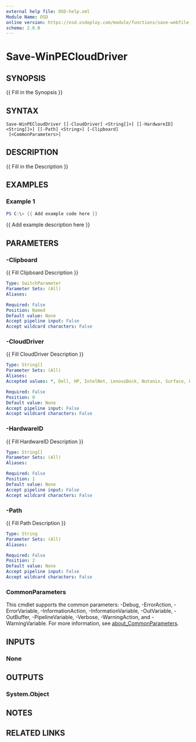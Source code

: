 ```yaml
---
external help file: OSD-help.xml
Module Name: OSD
online version: https://osd.osdeploy.com/module/functions/save-webfile
schema: 2.0.0
---
```


# Save-WinPECloudDriver

## SYNOPSIS
{{ Fill in the Synopsis }}

## SYNTAX

```
Save-WinPECloudDriver [[-CloudDriver] <String[]>] [[-HardwareID] <String[]>] [[-Path] <String>] [-Clipboard]
 [<CommonParameters>]
```

## DESCRIPTION
{{ Fill in the Description }}

## EXAMPLES

### Example 1
```powershell
PS C:\> {{ Add example code here }}
```

{{ Add example description here }}

## PARAMETERS

### -Clipboard
{{ Fill Clipboard Description }}

```yaml
Type: SwitchParameter
Parameter Sets: (All)
Aliases:

Required: False
Position: Named
Default value: None
Accept pipeline input: False
Accept wildcard characters: False
```

### -CloudDriver
{{ Fill CloudDriver Description }}

```yaml
Type: String[]
Parameter Sets: (All)
Aliases:
Accepted values: *, Dell, HP, IntelNet, LenovoDock, Nutanix, Surface, USB, VMware, WiFi

Required: False
Position: 0
Default value: None
Accept pipeline input: False
Accept wildcard characters: False
```

### -HardwareID
{{ Fill HardwareID Description }}

```yaml
Type: String[]
Parameter Sets: (All)
Aliases:

Required: False
Position: 1
Default value: None
Accept pipeline input: False
Accept wildcard characters: False
```

### -Path
{{ Fill Path Description }}

```yaml
Type: String
Parameter Sets: (All)
Aliases:

Required: False
Position: 2
Default value: None
Accept pipeline input: False
Accept wildcard characters: False
```

### CommonParameters
This cmdlet supports the common parameters: -Debug, -ErrorAction, -ErrorVariable, -InformationAction, -InformationVariable, -OutVariable, -OutBuffer, -PipelineVariable, -Verbose, -WarningAction, and -WarningVariable. For more information, see [about_CommonParameters](http://go.microsoft.com/fwlink/?LinkID=113216).

## INPUTS

### None

## OUTPUTS

### System.Object
## NOTES

## RELATED LINKS
